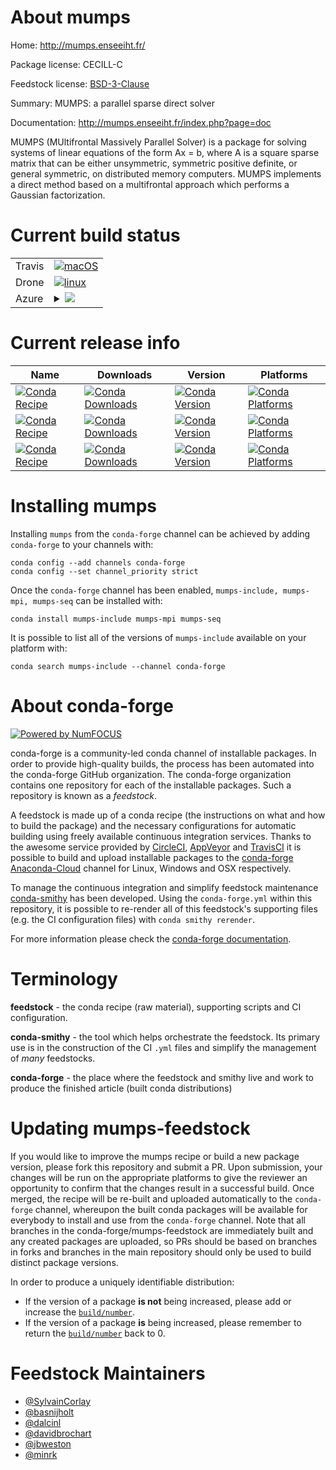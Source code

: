 About mumps
===========

Home: http://mumps.enseeiht.fr/

Package license: CECILL-C

Feedstock license: [BSD-3-Clause](https://github.com/conda-forge/mumps-feedstock/blob/master/LICENSE.txt)

Summary: MUMPS: a parallel sparse direct solver

Documentation: http://mumps.enseeiht.fr/index.php?page=doc

MUMPS (MUltifrontal Massively Parallel Solver) is a package for solving
systems of linear equations of the form Ax = b, where A is a square sparse
matrix that can be either unsymmetric, symmetric positive definite, or
general symmetric, on distributed memory computers. MUMPS implements a
direct method based on a multifrontal approach which performs a Gaussian
factorization.


Current build status
====================


<table><tr>
    <td>Travis</td>
    <td>
      <a href="https://travis-ci.com/conda-forge/mumps-feedstock">
        <img alt="macOS" src="https://img.shields.io/travis/com/conda-forge/mumps-feedstock/master.svg?label=macOS">
      </a>
    </td>
  </tr><tr>
    <td>Drone</td>
    <td>
      <a href="https://cloud.drone.io/conda-forge/mumps-feedstock">
        <img alt="linux" src="https://img.shields.io/drone/build/conda-forge/mumps-feedstock/master.svg?label=Linux">
      </a>
    </td>
  </tr>
    
  <tr>
    <td>Azure</td>
    <td>
      <details>
        <summary>
          <a href="https://dev.azure.com/conda-forge/feedstock-builds/_build/latest?definitionId=653&branchName=master">
            <img src="https://dev.azure.com/conda-forge/feedstock-builds/_apis/build/status/mumps-feedstock?branchName=master">
          </a>
        </summary>
        <table>
          <thead><tr><th>Variant</th><th>Status</th></tr></thead>
          <tbody><tr>
              <td>linux_64_mpimpich</td>
              <td>
                <a href="https://dev.azure.com/conda-forge/feedstock-builds/_build/latest?definitionId=653&branchName=master">
                  <img src="https://dev.azure.com/conda-forge/feedstock-builds/_apis/build/status/mumps-feedstock?branchName=master&jobName=linux&configuration=linux_64_mpimpich" alt="variant">
                </a>
              </td>
            </tr><tr>
              <td>linux_64_mpinompi</td>
              <td>
                <a href="https://dev.azure.com/conda-forge/feedstock-builds/_build/latest?definitionId=653&branchName=master">
                  <img src="https://dev.azure.com/conda-forge/feedstock-builds/_apis/build/status/mumps-feedstock?branchName=master&jobName=linux&configuration=linux_64_mpinompi" alt="variant">
                </a>
              </td>
            </tr><tr>
              <td>linux_64_mpiopenmpi</td>
              <td>
                <a href="https://dev.azure.com/conda-forge/feedstock-builds/_build/latest?definitionId=653&branchName=master">
                  <img src="https://dev.azure.com/conda-forge/feedstock-builds/_apis/build/status/mumps-feedstock?branchName=master&jobName=linux&configuration=linux_64_mpiopenmpi" alt="variant">
                </a>
              </td>
            </tr><tr>
              <td>linux_aarch64_mpimpich</td>
              <td>
                <a href="https://dev.azure.com/conda-forge/feedstock-builds/_build/latest?definitionId=653&branchName=master">
                  <img src="https://dev.azure.com/conda-forge/feedstock-builds/_apis/build/status/mumps-feedstock?branchName=master&jobName=linux&configuration=linux_aarch64_mpimpich" alt="variant">
                </a>
              </td>
            </tr><tr>
              <td>linux_aarch64_mpinompi</td>
              <td>
                <a href="https://dev.azure.com/conda-forge/feedstock-builds/_build/latest?definitionId=653&branchName=master">
                  <img src="https://dev.azure.com/conda-forge/feedstock-builds/_apis/build/status/mumps-feedstock?branchName=master&jobName=linux&configuration=linux_aarch64_mpinompi" alt="variant">
                </a>
              </td>
            </tr><tr>
              <td>linux_aarch64_mpiopenmpi</td>
              <td>
                <a href="https://dev.azure.com/conda-forge/feedstock-builds/_build/latest?definitionId=653&branchName=master">
                  <img src="https://dev.azure.com/conda-forge/feedstock-builds/_apis/build/status/mumps-feedstock?branchName=master&jobName=linux&configuration=linux_aarch64_mpiopenmpi" alt="variant">
                </a>
              </td>
            </tr><tr>
              <td>linux_ppc64le_mpimpich</td>
              <td>
                <a href="https://dev.azure.com/conda-forge/feedstock-builds/_build/latest?definitionId=653&branchName=master">
                  <img src="https://dev.azure.com/conda-forge/feedstock-builds/_apis/build/status/mumps-feedstock?branchName=master&jobName=linux&configuration=linux_ppc64le_mpimpich" alt="variant">
                </a>
              </td>
            </tr><tr>
              <td>linux_ppc64le_mpinompi</td>
              <td>
                <a href="https://dev.azure.com/conda-forge/feedstock-builds/_build/latest?definitionId=653&branchName=master">
                  <img src="https://dev.azure.com/conda-forge/feedstock-builds/_apis/build/status/mumps-feedstock?branchName=master&jobName=linux&configuration=linux_ppc64le_mpinompi" alt="variant">
                </a>
              </td>
            </tr><tr>
              <td>linux_ppc64le_mpiopenmpi</td>
              <td>
                <a href="https://dev.azure.com/conda-forge/feedstock-builds/_build/latest?definitionId=653&branchName=master">
                  <img src="https://dev.azure.com/conda-forge/feedstock-builds/_apis/build/status/mumps-feedstock?branchName=master&jobName=linux&configuration=linux_ppc64le_mpiopenmpi" alt="variant">
                </a>
              </td>
            </tr><tr>
              <td>osx_64_mpimpich</td>
              <td>
                <a href="https://dev.azure.com/conda-forge/feedstock-builds/_build/latest?definitionId=653&branchName=master">
                  <img src="https://dev.azure.com/conda-forge/feedstock-builds/_apis/build/status/mumps-feedstock?branchName=master&jobName=osx&configuration=osx_64_mpimpich" alt="variant">
                </a>
              </td>
            </tr><tr>
              <td>osx_64_mpinompi</td>
              <td>
                <a href="https://dev.azure.com/conda-forge/feedstock-builds/_build/latest?definitionId=653&branchName=master">
                  <img src="https://dev.azure.com/conda-forge/feedstock-builds/_apis/build/status/mumps-feedstock?branchName=master&jobName=osx&configuration=osx_64_mpinompi" alt="variant">
                </a>
              </td>
            </tr><tr>
              <td>osx_64_mpiopenmpi</td>
              <td>
                <a href="https://dev.azure.com/conda-forge/feedstock-builds/_build/latest?definitionId=653&branchName=master">
                  <img src="https://dev.azure.com/conda-forge/feedstock-builds/_apis/build/status/mumps-feedstock?branchName=master&jobName=osx&configuration=osx_64_mpiopenmpi" alt="variant">
                </a>
              </td>
            </tr><tr>
              <td>osx_arm64_mpimpich</td>
              <td>
                <a href="https://dev.azure.com/conda-forge/feedstock-builds/_build/latest?definitionId=653&branchName=master">
                  <img src="https://dev.azure.com/conda-forge/feedstock-builds/_apis/build/status/mumps-feedstock?branchName=master&jobName=osx&configuration=osx_arm64_mpimpich" alt="variant">
                </a>
              </td>
            </tr><tr>
              <td>osx_arm64_mpinompi</td>
              <td>
                <a href="https://dev.azure.com/conda-forge/feedstock-builds/_build/latest?definitionId=653&branchName=master">
                  <img src="https://dev.azure.com/conda-forge/feedstock-builds/_apis/build/status/mumps-feedstock?branchName=master&jobName=osx&configuration=osx_arm64_mpinompi" alt="variant">
                </a>
              </td>
            </tr><tr>
              <td>osx_arm64_mpiopenmpi</td>
              <td>
                <a href="https://dev.azure.com/conda-forge/feedstock-builds/_build/latest?definitionId=653&branchName=master">
                  <img src="https://dev.azure.com/conda-forge/feedstock-builds/_apis/build/status/mumps-feedstock?branchName=master&jobName=osx&configuration=osx_arm64_mpiopenmpi" alt="variant">
                </a>
              </td>
            </tr><tr>
              <td>win_64</td>
              <td>
                <a href="https://dev.azure.com/conda-forge/feedstock-builds/_build/latest?definitionId=653&branchName=master">
                  <img src="https://dev.azure.com/conda-forge/feedstock-builds/_apis/build/status/mumps-feedstock?branchName=master&jobName=win&configuration=win_64_" alt="variant">
                </a>
              </td>
            </tr>
          </tbody>
        </table>
      </details>
    </td>
  </tr>
</table>

Current release info
====================

| Name | Downloads | Version | Platforms |
| --- | --- | --- | --- |
| [![Conda Recipe](https://img.shields.io/badge/recipe-mumps--include-green.svg)](https://anaconda.org/conda-forge/mumps-include) | [![Conda Downloads](https://img.shields.io/conda/dn/conda-forge/mumps-include.svg)](https://anaconda.org/conda-forge/mumps-include) | [![Conda Version](https://img.shields.io/conda/vn/conda-forge/mumps-include.svg)](https://anaconda.org/conda-forge/mumps-include) | [![Conda Platforms](https://img.shields.io/conda/pn/conda-forge/mumps-include.svg)](https://anaconda.org/conda-forge/mumps-include) |
| [![Conda Recipe](https://img.shields.io/badge/recipe-mumps--mpi-green.svg)](https://anaconda.org/conda-forge/mumps-mpi) | [![Conda Downloads](https://img.shields.io/conda/dn/conda-forge/mumps-mpi.svg)](https://anaconda.org/conda-forge/mumps-mpi) | [![Conda Version](https://img.shields.io/conda/vn/conda-forge/mumps-mpi.svg)](https://anaconda.org/conda-forge/mumps-mpi) | [![Conda Platforms](https://img.shields.io/conda/pn/conda-forge/mumps-mpi.svg)](https://anaconda.org/conda-forge/mumps-mpi) |
| [![Conda Recipe](https://img.shields.io/badge/recipe-mumps--seq-green.svg)](https://anaconda.org/conda-forge/mumps-seq) | [![Conda Downloads](https://img.shields.io/conda/dn/conda-forge/mumps-seq.svg)](https://anaconda.org/conda-forge/mumps-seq) | [![Conda Version](https://img.shields.io/conda/vn/conda-forge/mumps-seq.svg)](https://anaconda.org/conda-forge/mumps-seq) | [![Conda Platforms](https://img.shields.io/conda/pn/conda-forge/mumps-seq.svg)](https://anaconda.org/conda-forge/mumps-seq) |

Installing mumps
================

Installing `mumps` from the `conda-forge` channel can be achieved by adding `conda-forge` to your channels with:

```
conda config --add channels conda-forge
conda config --set channel_priority strict
```

Once the `conda-forge` channel has been enabled, `mumps-include, mumps-mpi, mumps-seq` can be installed with:

```
conda install mumps-include mumps-mpi mumps-seq
```

It is possible to list all of the versions of `mumps-include` available on your platform with:

```
conda search mumps-include --channel conda-forge
```


About conda-forge
=================

[![Powered by NumFOCUS](https://img.shields.io/badge/powered%20by-NumFOCUS-orange.svg?style=flat&colorA=E1523D&colorB=007D8A)](http://numfocus.org)

conda-forge is a community-led conda channel of installable packages.
In order to provide high-quality builds, the process has been automated into the
conda-forge GitHub organization. The conda-forge organization contains one repository
for each of the installable packages. Such a repository is known as a *feedstock*.

A feedstock is made up of a conda recipe (the instructions on what and how to build
the package) and the necessary configurations for automatic building using freely
available continuous integration services. Thanks to the awesome service provided by
[CircleCI](https://circleci.com/), [AppVeyor](https://www.appveyor.com/)
and [TravisCI](https://travis-ci.com/) it is possible to build and upload installable
packages to the [conda-forge](https://anaconda.org/conda-forge)
[Anaconda-Cloud](https://anaconda.org/) channel for Linux, Windows and OSX respectively.

To manage the continuous integration and simplify feedstock maintenance
[conda-smithy](https://github.com/conda-forge/conda-smithy) has been developed.
Using the ``conda-forge.yml`` within this repository, it is possible to re-render all of
this feedstock's supporting files (e.g. the CI configuration files) with ``conda smithy rerender``.

For more information please check the [conda-forge documentation](https://conda-forge.org/docs/).

Terminology
===========

**feedstock** - the conda recipe (raw material), supporting scripts and CI configuration.

**conda-smithy** - the tool which helps orchestrate the feedstock.
                   Its primary use is in the construction of the CI ``.yml`` files
                   and simplify the management of *many* feedstocks.

**conda-forge** - the place where the feedstock and smithy live and work to
                  produce the finished article (built conda distributions)


Updating mumps-feedstock
========================

If you would like to improve the mumps recipe or build a new
package version, please fork this repository and submit a PR. Upon submission,
your changes will be run on the appropriate platforms to give the reviewer an
opportunity to confirm that the changes result in a successful build. Once
merged, the recipe will be re-built and uploaded automatically to the
`conda-forge` channel, whereupon the built conda packages will be available for
everybody to install and use from the `conda-forge` channel.
Note that all branches in the conda-forge/mumps-feedstock are
immediately built and any created packages are uploaded, so PRs should be based
on branches in forks and branches in the main repository should only be used to
build distinct package versions.

In order to produce a uniquely identifiable distribution:
 * If the version of a package **is not** being increased, please add or increase
   the [``build/number``](https://docs.conda.io/projects/conda-build/en/latest/resources/define-metadata.html#build-number-and-string).
 * If the version of a package **is** being increased, please remember to return
   the [``build/number``](https://docs.conda.io/projects/conda-build/en/latest/resources/define-metadata.html#build-number-and-string)
   back to 0.

Feedstock Maintainers
=====================

* [@SylvainCorlay](https://github.com/SylvainCorlay/)
* [@basnijholt](https://github.com/basnijholt/)
* [@dalcinl](https://github.com/dalcinl/)
* [@davidbrochart](https://github.com/davidbrochart/)
* [@jbweston](https://github.com/jbweston/)
* [@minrk](https://github.com/minrk/)

